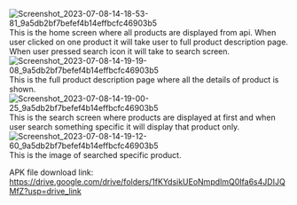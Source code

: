 ![Screenshot_2023-07-08-14-18-53-81_9a5db2bf7befef4b14effbcfc46903b5](https://github.com/Cmon1007/Assignment_Repo/assets/125447834/2dfc4eba-6d3c-406d-acd2-ecba41d966de)
This is the home screen where all products are displayed from api. When user clicked on one product it will take user to full product description page. When user pressed search icon it will take to search screen.
![Screenshot_2023-07-08-14-19-19-08_9a5db2bf7befef4b14effbcfc46903b5](https://github.com/Cmon1007/Assignment_Repo/assets/125447834/f01fda37-ea67-471d-af3b-79c7854aed27)
This is the full product description page where all the details of product is shown.
![Screenshot_2023-07-08-14-19-00-25_9a5db2bf7befef4b14effbcfc46903b5](https://github.com/Cmon1007/Assignment_Repo/assets/125447834/26c8a0c4-e8b3-4054-80fc-fef229fc749b)
This is the search screen where products are displayed at first and when user search something specific it will display that product only.
![Screenshot_2023-07-08-14-19-12-60_9a5db2bf7befef4b14effbcfc46903b5](https://github.com/Cmon1007/Assignment_Repo/assets/125447834/428a4a2c-8231-43a7-b02e-1863cd8fa752)
This is the image of searched specific product.



APK file download link: https://drive.google.com/drive/folders/1fKYdsikUEoNmpdImQ0Ifa6s4JDIJQMfZ?usp=drive_link
